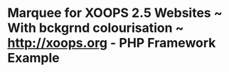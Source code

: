 # Marquee for XOOPS 2.5 Websites ~ With bckgrnd colourisation ~ http://xoops.org - PHP Framework Example
